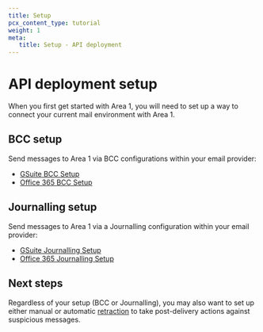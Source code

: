 ```yaml
---
title: Setup
pcx_content_type: tutorial
weight: 1
meta:
   title: Setup - API deployment
---
```


# API deployment setup

When you first get started with Area 1, you will need to set up a way to connect your current mail environment with Area 1.

## BCC setup

Send messages to Area 1 via BCC configurations within your email provider:

   - [GSuite BCC Setup](/email-security/static/GSuite-BCC-Setup.pdf)
   - [Office 365 BCC Setup](/email-security/static/O365_Bcc_setup.pdf)

## Journalling setup

 Send messages to Area 1 via a Journalling configuration within your email provider:

   - [GSuite Journalling Setup](/email-security/static/GSuite-Journalling-Setup.pdf)
   - [Office 365 Journalling Setup](/email-security/static/Deployment_and_Configuration_Guide_for_O365_using_Journaling.pdf)

## Next steps

Regardless of your setup (BCC or Journalling), you may also want to set up either manual or automatic [retraction](/email-security/email-configuration/retract-settings/) to take post-delivery actions against suspicious messages.